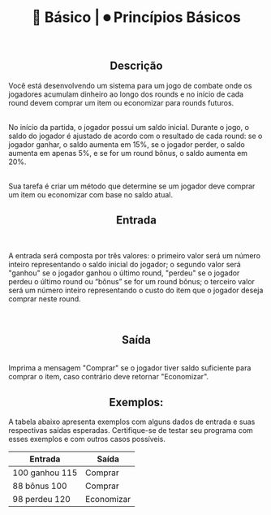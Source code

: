 # <div align="center"> 📶 Básico | ⏺ Princípios Básicos

<br>

## <div align="center"> Descrição
Você está desenvolvendo um sistema para um jogo de combate onde os jogadores acumulam dinheiro ao longo dos rounds e no início de cada round devem comprar um item ou economizar para rounds futuros. 

<br>No início da partida, o jogador possui um saldo inicial. Durante o jogo, o saldo do jogador é ajustado de acordo com o resultado de cada round: se o jogador ganhar, o saldo aumenta em 15%, se o jogador perder, o saldo aumenta em apenas 5%, e se for um round bônus, o saldo aumenta em 20%. 

<br>Sua tarefa é criar um método que determine se um jogador deve comprar um item ou economizar com base no saldo atual.

## <div align="center"> Entrada
<br>

A entrada será composta por três valores: o primeiro valor será um número inteiro representando o saldo inicial do jogador; o segundo valor será "ganhou" se o jogador ganhou o último round, "perdeu" se o jogador perdeu o último round ou “bônus” se for um round bônus; o terceiro valor será um número inteiro representando o custo do item que o jogador deseja comprar neste round.

<br>

## <div align="center"> Saída
<br>
Imprima a mensagem "Comprar" se o jogador tiver saldo suficiente para comprar o item, caso contrário deve retornar "Economizar".

<br>

## <div align="center"> Exemplos:
A tabela abaixo apresenta exemplos com alguns dados de entrada e suas respectivas saídas esperadas. Certifique-se de testar seu programa com esses exemplos e com outros casos possíveis.

| Entrada      | Saída        |
| ------------ | ------------ |
| 100 ganhou 115     | Comprar  |
| 88 bônus 100    | Comprar |
| 98 perdeu 120| Economizar   |
